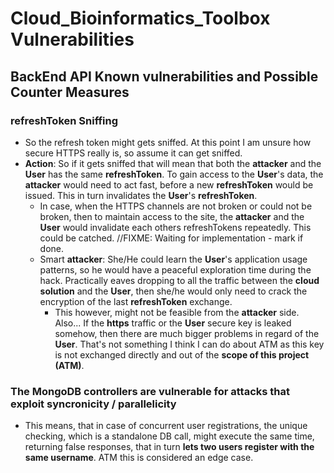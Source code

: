 # Cloud_Bioinformatics_Toolbox Vulnerabilities

## BackEnd API Known vulnerabilities and Possible Counter Measures

### refreshToken Sniffing
* So the refresh token might gets sniffed. At this point I am unsure how secure HTTPS really is, so assume it can get sniffed.
* **Action**: So if it gets sniffed that will mean that both the **attacker** and the **User** has the same __refreshToken__. To gain access to the **User**'s data, the **attacker** would need to act fast, before a new __refreshToken__ would be issued. This in turn invalidates the **User**'s __refreshToken__.
  * In case, when the HTTPS channels are not broken or could not be broken, then to maintain access to the site, the **attacker** and the **User** would invalidate each others refreshTokens repeatedly. This could be catched. //FIXME: Waiting for implementation - mark if done.
  * Smart **attacker**: She/He could learn the **User**'s application usage patterns, so he would have a peaceful exploration time during the hack. Practically eaves dropping to all the traffic between the __cloud solution__ and the **User**, then she/he would only need to crack the encryption of the last __refreshToken__ exchange.
    * This however, might not be feasible from the **attacker** side. Also... If the __https__ traffic or the **User** secure key is leaked somehow, then there are much bigger problems in regard of the **User**. That's not something I think I can do about ATM as this key is not exchanged directly and out of the __scope of this project (ATM)__.
### The MongoDB controllers are vulnerable for attacks that exploit syncronicity / parallelicity
* This means, that in case of concurrent user registrations, the unique checking, which is a standalone DB call, might execute the same time, returning false responses, that in turn **lets two users register with the same username**. ATM this is considered an edge case.